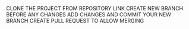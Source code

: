 CLONE THE PROJECT FROM REPOSITORY LINK
CREATE NEW BRANCH BEFORE ANY CHANGES
ADD CHANGES AND COMMIT YOUR NEW BRANCH
CREATE PULL REQUEST TO ALLOW MERGING
